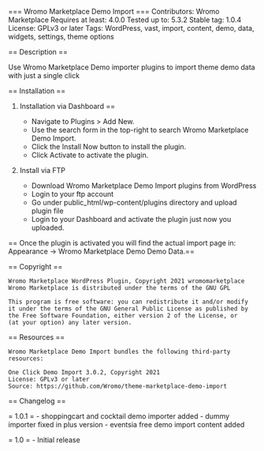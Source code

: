=== Wromo Marketplace Demo Import ===
Contributors: Wromo Marketplace
Requires at least: 4.0.0
Tested up to: 5.3.2
Stable tag: 1.0.4
License: GPLv3 or later
Tags: WordPress, vast, import, content, demo, data, widgets, settings, theme options

== Description ==

Use Wromo Marketplace Demo importer plugins to import theme demo data with just a single click


== Installation ==
1. Installation via Dashboard ==
	- Navigate to Plugins > Add New.
	- Use the search form in the top-right to search Wromo Marketplace Demo Import.
	- Click the Install Now button to install the plugin.
	- Click Activate to activate the plugin.

2. Install via FTP
	- Download Wromo Marketplace Demo Import plugins from WordPress
	- Login to your ftp account
	- Go under public_html/wp-content/plugins directory and upload plugin file
	- Login to your Dashboard and activate the plugin just now you uploaded.


== Once the plugin is activated you will find the actual import page in: Appearance -> Wromo Marketplace Demo Demo Data.==

== Copyright ==

	Wromo Marketplace WordPress Plugin, Copyright 2021 wromomarketplace
	Wromo Marketplace is distributed under the terms of the GNU GPL

	This program is free software: you can redistribute it and/or modify
	it under the terms of the GNU General Public License as published by
	the Free Software Foundation, either version 2 of the License, or
	(at your option) any later version.

== Resources ==

	Wromo Marketplace Demo Import bundles the following third-party resources:

	One Click Demo Import 3.0.2, Copyright 2021
	License: GPLv3 or later
	Source: https://github.com/Wromo/theme-marketplace-demo-import

== Changelog ==

= 1.0.1 =
	- shoppingcart and cocktail demo importer added
	- dummy importer fixed in plus version
	- eventsia free demo import content added

= 1.0 =
	- Initial release
